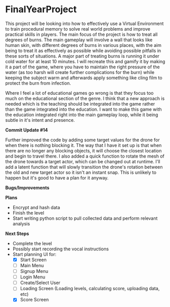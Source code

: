 # FinalYearProject
 
This project will be looking into how to effectively use a Virtual Environment to train procedural memory to solve real world problems and improve practical skills in players. The main focus of the project is how to treat all degrees of burns. The main gameplay will involve a wall that looks like human skin, with different degrees of burns in various places, with the aim being to treat it as effectively as possible while avoiding possible pitfalls in these sorts of situations. A major part of treating burns is running it under cold water for at least 10 minutes. I will recreate this and gamify it by making it a part of the game, where you have to maintain the right pressure of the water (as too harsh will create further complications for the burn) while keeping the subject warm and afterwards apply something like cling film to protect the burn from infection. 


Where I feel a lot of educational games go wrong is that they focus too much on the educational section of the genre. I think that a new approach is needed which is the teaching should be integrated into the game rather than the game integrated into the education. I want to make this game with the education integrated right into the main gameplay loop, while it being subtle in it's intent and presence. 

<b>Commit Update #14</b>

Further improved the code by adding some target values for the drone for when there is nothing blocking it. The way that I have it set up is that when there are no longer any blocking objects, it will choose the closest location and begin to travel there. I also added a quick function to rotate the mesh of the drone towards a target actor, which can be changed out at runtime. I'll add a latent function that will slowly transition the drone's rotation between the old and new target actor so it isn't an instant snap. This is unlikely to happen but it's good to have a plan for it anyway.

<b> Bugs/Improvements </b>


<b> Plans </b>
- Encrypt and hash data
- Finish the level
- Start writing python script to pull collected data and perform relevant analysis

<b> Next Steps </b>

- Complete the level
- Possibly start recording the vocal instructions
- Start planning UI for:
     - [x] Start Screen
     - [ ] Main Menu 
     - [ ] Signup Menu 
     - [ ] Login Menu
     - [ ] Create/Select User 
     - [ ] Loading Screen (Loading levels, calculating score, uploading data, etc) 
     - [x] Score Screen 
